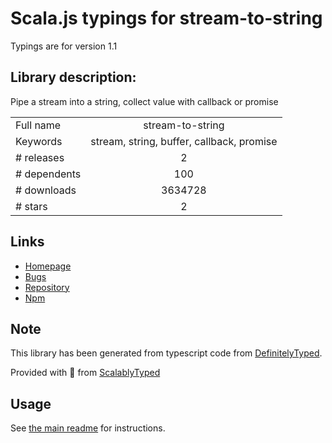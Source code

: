 
# Scala.js typings for stream-to-string

Typings are for version 1.1

## Library description:
Pipe a stream into a string, collect value with callback or promise

|                    |                 |
| ------------------ | :-------------: |
| Full name          | stream-to-string |
| Keywords           | stream, string, buffer, callback, promise |
| # releases         | 2 |
| # dependents       | 100 |
| # downloads        | 3634728 |
| # stars            | 2 |

## Links
- [Homepage](https://github.com/jasonpincin/stream-to-string)
- [Bugs](https://github.com/jasonpincin/stream-to-string/issues)
- [Repository](https://github.com/jasonpincin/stream-to-string)
- [Npm](https://www.npmjs.com/package/stream-to-string)
    


## Note
This library has been generated from typescript code from [DefinitelyTyped](https://definitelytyped.org).

Provided with :purple_heart: from [ScalablyTyped](https://github.com/oyvindberg/ScalablyTyped)

## Usage
See [the main readme](../../readme.md) for instructions.


